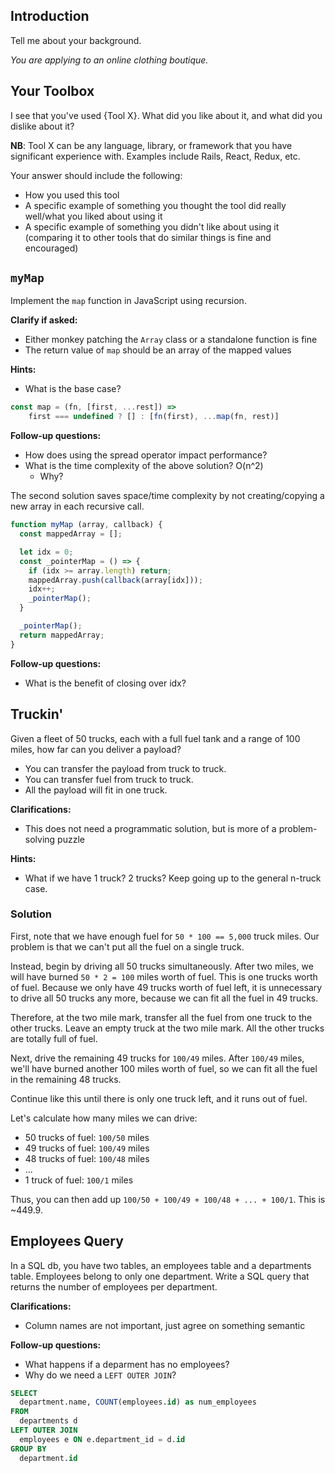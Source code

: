 ## Introduction

Tell me about your background.

*You are applying to an online clothing boutique.*

## Your Toolbox

I see that you've used {Tool X}.  What did you like about it, and what did you dislike about it?

**NB**: Tool X can be any language, library, or framework that you have significant experience with. Examples include Rails, React, Redux, etc.  

Your answer should include the following:

- How you used this tool
- A specific example of something you thought the tool did really well/what you liked about using it
- A specific example of something you didn't like about using it (comparing it to other tools that do similar things is fine and encouraged)

## `myMap`

Implement the `map` function in JavaScript using recursion.

**Clarify if asked:**
- Either monkey patching the `Array` class or a standalone function is fine
- The return value of `map` should be an array of the mapped values 

**Hints:**
- What is the base case? 


```js
const map = (fn, [first, ...rest]) =>
	first === undefined ? [] : [fn(first), ...map(fn, rest)]
```

**Follow-up questions:**
- How does using the spread operator impact performance?
- What is the time complexity of the above solution? O(n^2)
  - Why?

The second solution saves space/time complexity by not creating/copying a new array in each recursive call.
```js
function myMap (array, callback) {
  const mappedArray = [];

  let idx = 0;
  const _pointerMap = () => {
    if (idx >= array.length) return;
    mappedArray.push(callback(array[idx]));
    idx++;
    _pointerMap();
  }

  _pointerMap();
  return mappedArray;
}
```

**Follow-up questions:**
- What is the benefit of closing over idx?

## Truckin'

Given a fleet of 50 trucks, each with a full fuel tank and a range of 100 miles, how far can you deliver a payload?

* You can transfer the payload from truck to truck.
* You can transfer fuel from truck to truck.
* All the payload will fit in one truck.

**Clarifications:**
- This does not need a programmatic solution, but is more of a problem-solving
  puzzle

**Hints:**
- What if we have 1 truck? 2 trucks? Keep going up to the general n-truck case.

### Solution

First, note that we have enough fuel for `50 * 100 == 5,000` truck
miles. Our problem is that we can't put all the fuel on a single
truck.

Instead, begin by driving all 50 trucks simultaneously. After two
miles, we will have burned `50 * 2 = 100` miles worth of fuel. This is
one trucks worth of fuel. Because we only have 49 trucks worth of fuel
left, it is unnecessary to drive all 50 trucks any more, because we
can fit all the fuel in 49 trucks.

Therefore, at the two mile mark, transfer all the fuel from one truck
to the other trucks. Leave an empty truck at the two mile mark. All
the other trucks are totally full of fuel.

Next, drive the remaining 49 trucks for `100/49` miles. After `100/49`
miles, we'll have burned another 100 miles worth of fuel, so we can
fit all the fuel in the remaining 48 trucks.

Continue like this until there is only one truck left, and it runs out
of fuel.

Let's calculate how many miles we can drive:

* 50 trucks of fuel: `100/50` miles
* 49 trucks of fuel: `100/49` miles
* 48 trucks of fuel: `100/48` miles
* ...
* 1 truck of fuel: `100/1` miles

Thus, you can then add up `100/50 + 100/49 + 100/48 + ... + 100/1`. This
is  ~449.9.


## Employees Query

In a SQL db, you have two tables, an employees table and a departments table. Employees belong to only one department. Write a SQL query that returns the number of employees per department.  

**Clarifications:**
- Column names are not important, just agree on something semantic

**Follow-up questions:**
- What happens if a deparment has no employees?
- Why do we need a `LEFT OUTER JOIN`?

```sql
SELECT
  department.name, COUNT(employees.id) as num_employees
FROM
  departments d
LEFT OUTER JOIN
  employees e ON e.department_id = d.id
GROUP BY
  department.id
```

